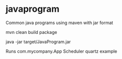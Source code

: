 # javaprogram
Common java programs using maven with jar format

mvn clean build package

java -jar target/JavaProgram.jar

Runs com.mycompany.App Scheduler quartz example 
